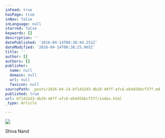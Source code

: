 ```yaml
---
inFeed: true
hasPage: true
inNav: false
inLanguage: null
starred: false
keywords: []
description: ''
datePublished: '2016-04-14T08:38:44.251Z'
dateModified: '2016-04-14T08:38:25.965Z'
title: ''
author: []
authors: []
publisher:
  name: null
  domain: null
  url: null
  favicon: null
sourcePath: _posts/2016-04-14-bf1432d3-db28-46ff-afc6-eb4d5bbcf37f.md
published: true
url: bf1432d3-db28-46ff-afc6-eb4d5bbcf37f/index.html
_type: Article

---
```

![](https://the-grid-user-content.s3-us-west-2.amazonaws.com/f57e2aaa-96b8-4dbd-8509-5b08c2db478f.jpg)

Shiva Nand